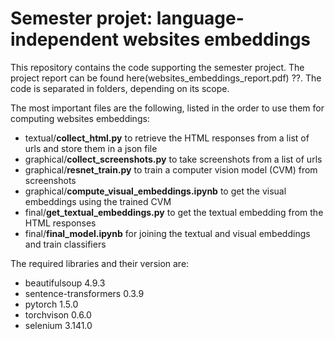 # Semester projet: language-independent websites embeddings

This repository contains the code supporting the semester project. The project report can be found here(websites_embeddings_report.pdf) ??. The code is separated in folders, depending on its scope. 

The most important files are the following, listed in the order to use them for computing websites embeddings:

- textual/**collect_html.py** to retrieve the HTML responses from a list of urls and store them in a json file
- graphical/**collect_screenshots.py** to take screenshots from a list of urls
- graphical/**resnet_train.py** to train a computer vision model (CVM) from screenshots
- graphical/**compute_visual_embeddings.ipynb** to get the visual embeddings using the trained CVM
- final/**get_textual_embeddings.py** to get the textual embedding from the HTML responses
- final/**final_model.ipynb** for joining the textual and visual embeddings and train classifiers 

The required libraries and their version are:
- beautifulsoup 4.9.3
- sentence-transformers 0.3.9
- pytorch 1.5.0
- torchvison 0.6.0
- selenium 3.141.0
